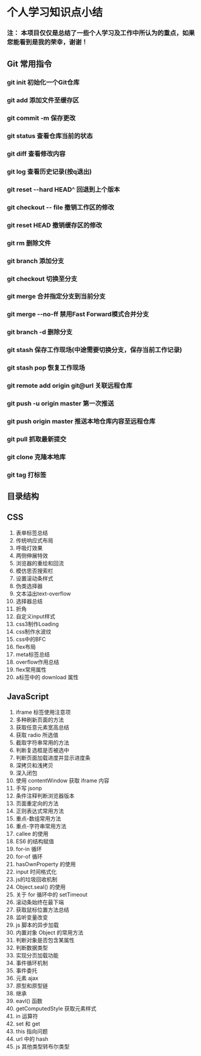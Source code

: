 # 个人学习知识点小结

### 注： 本项目仅仅是总结了一些个人学习及工作中所认为的重点，如果您能看到是我的荣幸，谢谢！


## Git 常用指令
### git init 初始化一个Git仓库
### git add <filename> 添加文件至缓存区
### git commit -m <message> 保存更改
### git status 查看仓库当前的状态
### git diff 查看修改内容
### git log 查看历史记录(按q退出)
### git reset --hard HEAD^ 回退到上个版本
### git checkout -- file 撤销工作区的修改
### git reset HEAD<file> 撤销缓存区的修改
### git rm 删除文件
### git branch <branchName> 添加分支
### git checkout <branchName> 切换至分支
### git merge <branchName> 合并指定分支到当前分支
### git merge --no-ff <branchName> 禁用Fast Forward模式合并分支
### git branch -d <branchName> 删除分支
### git stash 保存工作现场(中途需要切换分支，保存当前工作记录)
### git stash pop 恢复工作现场
### git remote add origin git@url 关联远程仓库
### git push -u origin master 第一次推送
### git push origin master 推送本地仓库内容至远程仓库
### git pull 抓取最新提交
### git clone 克隆本地库
### git tag <name> 打标签


## 目录结构

## CSS
1. 表单标签总结
2. 传统响应式布局
3. 呼吸灯效果
4. 两侧伸展特效
5. 浏览器的重绘和回流
6. 模仿思否搜索栏
7. 设置滚动条样式
8. 伪类选择器
9. 文本溢出text-overflow
10. 选择器总结
11. 折角
12. 自定义input样式
13. css3制作Loading
14. css制作水波纹
15. css中的BFC
16. flex布局
17. meta标签总结
18. overflow作用总结
19. flex常用属性
20. a标签中的 download 属性

## JavaScript
1. iframe 标签使用注意项
2. 多种刷新页面的方法
3. 获取任意元素宽高总结
4. 获取 radio 所选值
5. 截取字符串常用的方法
6. 判断复选框是否被选中
7. 判断页面加载进度并显示进度条
8. 深拷贝和浅拷贝
9. 深入闭包
10. 使用 contentWindow 获取 iframe 内容
11. 手写 jsonp
12. 条件注释判断浏览器版本
13. 页面重定向的方法
14. 正则表达式常用方法
15. 重点-数组常用方法
16. 重点-字符串常用方法
17. callee 的使用
18. ES6 的结构赋值
19. for-in 循环
20. for-of 循环
21. hasOwnProperty 的使用
22. input 时间格式化
23. js的垃圾回收机制
24. Object.seal() 的使用
25. 关于 for 循环中的 setTimeout
26. 滚动条始终在最下端
27. 获取鼠标位置方法总结
28. 监听变量改变
29. js 脚本的异步加载
30. 内置对象 Object 的常用方法
31. 判断对象是否包含某属性
32. 判断数据类型
33. 实现分页加载功能
34. 事件循环机制
35. 事件委托
36. 元素 ajax
37. 原型和原型链
38. 继承
39. eavl() 函数
40. getComputedStyle 获取元素样式
41. in 运算符
42. set 和 get 
43. this 指向问题
44. url 中的 hash
45. js 其他类型转布尔类型